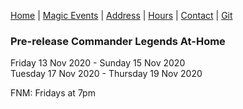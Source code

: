[Home](index.md) |
[Magic Events](bcsmtgeve.md) |
[Address](bcsaddr.md) | 
[Hours](bcshrs.md) | 
[Contact](bcscon.md) |
[Git](bcsgit.md)

### Pre-release Commander Legends At-Home   
Friday 13 Nov 2020 - Sunday 15 Nov 2020   
Tuesday 17 Nov 2020 - Thursday 19 Nov 2020   

FNM: Fridays at 7pm
   
